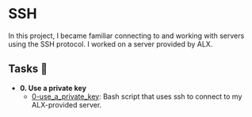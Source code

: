 # SSH

In this project, I became familiar connecting to and working with servers using the SSH protocol. I worked on a server provided by ALX.

## Tasks :page_with_curl:

* **0. Use a private key**
  * [0-use_a_private_key](./0-use_a_private_key): Bash script that uses  ssh  to connect to my ALX-provided server.
